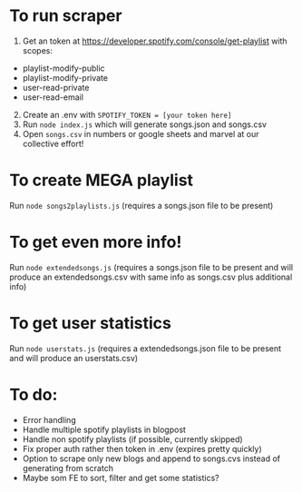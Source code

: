 # To run scraper

1. Get an token at https://developer.spotify.com/console/get-playlist with scopes:
- playlist-modify-public 
- playlist-modify-private
- user-read-private
- user-read-email

2. Create an .env with `SPOTIFY_TOKEN = [your token here]`
3. Run `node index.js` which will generate songs.json and songs.csv
4. Open `songs.csv` in numbers or google sheets and marvel at our collective effort!

# To create MEGA playlist

Run `node songs2playlists.js` (requires a songs.json file to be present)
 
# To get even more info!

Run `node extendedsongs.js` (requires a songs.json file to be present and will produce an extendedsongs.csv with same info as songs.csv plus additional info)

# To get user statistics

Run `node userstats.js` (requires a extendedsongs.json file to be present and will produce an userstats.csv)

# To do:

- Error handling
- Handle multiple spotify playlists in blogpost
- Handle non spotify playlists (if possible, currently skipped)
- Fix proper auth rather then token in .env (expires pretty quickly)
- Option to scrape only new blogs and append to songs.cvs instead of generating from scratch
- Maybe som FE to sort, filter and get some statistics?
